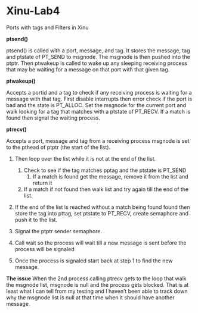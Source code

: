 # Xinu-Lab4
Ports with tags and Filters in Xinu

**ptsend()**

ptsend() is called with a port, message, and tag. 
It stores the message, tag and ptstate of PT_SEND to msgnode. The msgnode is then pushed into the ptptr.
Then ptwakeup is called to wake up any sleeping receiving process that may be waiting for a message on that port with that given tag. 

**ptwakeup()**

Accepts  a portid and a tag to check if any receiving process is waiting for a message with that tag. 
First disable interrupts then error check if the port is bad and the state is PT_ALLOC. 
Set the msgnode for the current port and walk looking for a tag that matches with a ptstate of PT_RECV. If a match is found then signal the waiting process. 

**ptrecv()**

Accepts a port, message and tag from a receiving process 
msgnode is set to the pthead of ptptr (the start of the list).

1. Then loop over the list while it is not at the end of the list.
    1. Check to see if the tag matches pptag and the ptstate is PT_SEND
       1. If a match is found get the message, remove it from the list and return it
    1. If a match if not found then walk list and try again till the end of the list.
  
1.	If the end of the list is reached without a match being found found then store the tag into pttag, set ptstate to PT_RECV, create semaphore and push it to the list. 

1.	Signal the ptptr sender semaphore. 

1.	Call wait so the process will wait till a new message is sent before the process will be signaled 

1.	Once the process is signaled start back at step 1 to find the new message. 

**The issue**
When the 2nd process calling ptrecv gets to the loop that walk the msgnode list, msgnode is null and the process gets blocked. That is at least what I can tell from my testing and I haven’t been able to track down why the msgnode list is null at that time when it should have another message.
